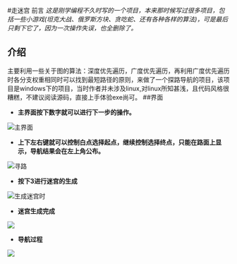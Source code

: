#走迷宫
前言
*这是刚学编程不久时写的一个项目，本来那时候写过很多项目，包括一些小游戏(坦克大战、俄罗斯方块、贪吃蛇、还有各种各样的算法)，可是最后只剩下它了，因为一次操作失误，也全删除了。*
## 介绍
主要利用一些关于图的算法：深度优先遍历，广度优先遍历，再利用广度优先遍历时各分支权重相同时可以找到最短路径的原则，来做了一个探路导航的项目，该项目是windows下的项目，当时作者并未涉及linux,对linux所知甚浅，且代码风格很糟糕，不建议阅读源码，直接上手体验exe尚可。
##界面
- **主界面按下数字就可以进行下一步的操作。**

![主界面](https://www.liziandpym.xyz/wp-content/uploads/2019/10/主界面.png "主界面")

- **上下左右键就可以控制白点选择起点，继续控制选择终点，只能在路面上显示，导航结果会在左上角公布。**

![寻路](https://www.liziandpym.xyz/wp-content/uploads/2019/10/导航界面.png "寻路")

- **按下3进行迷宫的生成**

![生成迷宫时](https://www.liziandpym.xyz/wp-content/uploads/2019/10/生成迷宫时.png "生成迷宫时")
- **迷宫生成完成**

![](https://www.liziandpym.xyz/wp-content/uploads/2019/10/迷宫生成完成.png)

- **导航过程**

![](https://www.liziandpym.xyz/wp-content/uploads/2019/10/走迷宫.png)
